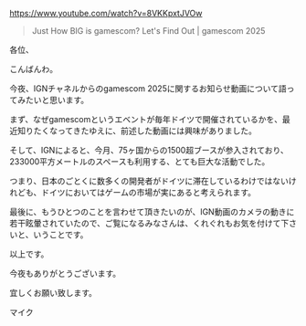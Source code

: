https://www.youtube.com/watch?v=8VKKpxtJVOw

> Just How BIG is gamescom? Let's Find Out | gamescom 2025

各位、

こんばんわ。

今夜、IGNチャネルからのgamescom 2025に関するお知らせ動画について語ってみたいと思います。

まず、なぜgamescomというエベントが毎年ドイツで開催されているかを、最近知りたくなってきたゆえに、前述した動画には興味がありました。

そして、IGNによると、今月、75ヶ国からの1500超ブースが参入されており、233000平方メートルのスペースも利用する、とても巨大な活動でした。

つまり、日本のごとくに数多くの開発者がドイツに滞在しているわけではないけれども、ドイツにおいてはゲームの市場が実にあると考えられます。

最後に、もうひとつのことを言わせて頂きたいのが、IGN動画のカメラの動きに若干眩暈されていたので、ご覧になるみなさんは、くれぐれもお気を付けて下さいと、いうことです。

以上です。

今夜もありがとうございます。

宜しくお願い致します。

マイク
